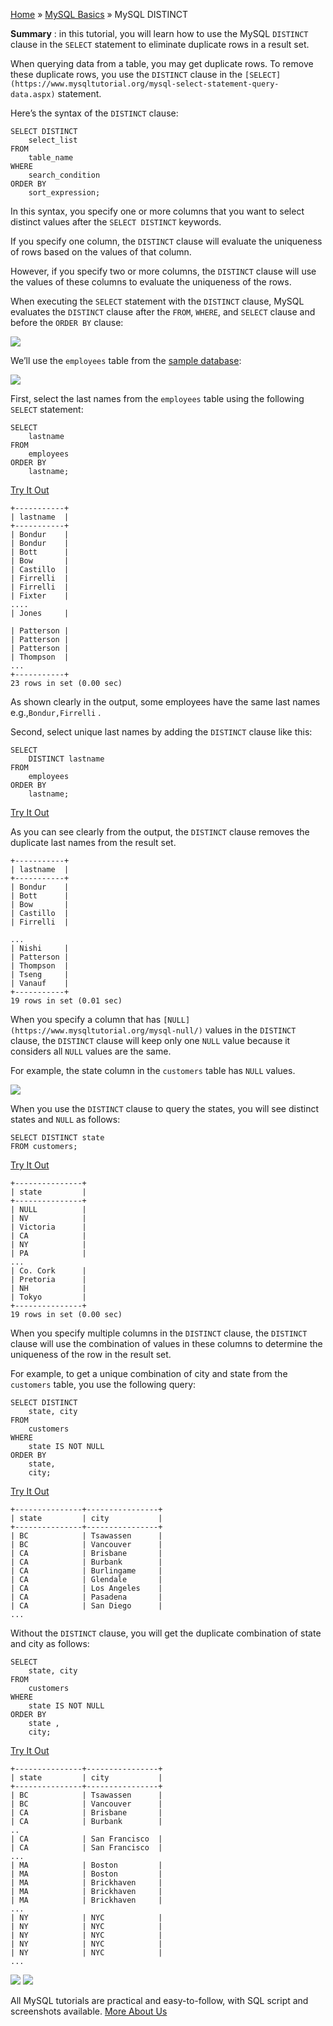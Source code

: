 

[Home](https://www.mysqltutorial.org/) » [MySQL
Basics](https://www.mysqltutorial.org/mysql-basics/) » MySQL DISTINCT



 **Summary** : in this tutorial, you will learn how to use the MySQL
`DISTINCT` clause in the `SELECT` statement to eliminate duplicate rows in a
result set.



When querying data from a table, you may get duplicate rows. To remove these
duplicate rows, you use the `DISTINCT` clause in the
`[SELECT](https://www.mysqltutorial.org/mysql-select-statement-query-
data.aspx)` statement.



Here’s the syntax of the `DISTINCT` clause:


    
    
    SELECT DISTINCT
        select_list
    FROM
        table_name
    WHERE 
        search_condition
    ORDER BY 
        sort_expression;



In this syntax, you specify one or more columns that you want to select
distinct values after the `SELECT DISTINCT` keywords.



If you specify one column, the `DISTINCT` clause will evaluate the uniqueness
of rows based on the values of that column.



However, if you specify two or more columns, the `DISTINCT` clause will use
the values of these columns to evaluate the uniqueness of the rows.



When executing the `SELECT` statement with the `DISTINCT` clause, MySQL
evaluates the `DISTINCT` clause after the `FROM`, `WHERE`, and `SELECT` clause
and before the `ORDER BY` clause:

![](https://www.mysqltutorial.org/wp-content/uploads/2021/07/MySQL-Distinct.svg)


We’ll use the `employees` table from the [sample
database](https://www.mysqltutorial.org/mysql-sample-database.aspx):

![](https://www.mysqltutorial.org/wp-content/uploads/2013/02/employees_table.png)


First, select the last names from the `employees` table using the following
`SELECT` statement:


    
    
    SELECT 
        lastname
    FROM
        employees
    ORDER BY 
        lastname;



[Try It Out](https://www.mysqltutorial.org/tryit/query/mysql-distinct/#1)


    
    
    +-----------+
    | lastname  |
    +-----------+
    | Bondur    |
    | Bondur    |
    | Bott      |
    | Bow       |
    | Castillo  |
    | Firrelli  |
    | Firrelli  |
    | Fixter    |
    ....
    | Jones     |
    
    | Patterson |
    | Patterson |
    | Patterson |
    | Thompson  |
    ...
    +-----------+
    23 rows in set (0.00 sec)



As shown clearly in the output, some employees have the same last names
e.g.,`Bondur,Firrelli` .



Second, select unique last names by adding the `DISTINCT` clause like this:


    
    
    SELECT 
        DISTINCT lastname
    FROM
        employees
    ORDER BY 
        lastname;



[Try It Out](https://www.mysqltutorial.org/tryit/query/mysql-distinct/#2)



  
As you can see clearly from the output, the `DISTINCT` clause removes the
duplicate last names from the result set.


    
    
    +-----------+
    | lastname  |
    +-----------+
    | Bondur    |
    | Bott      |
    | Bow       |
    | Castillo  |
    | Firrelli  |
    
    ...
    | Nishi     |
    | Patterson |
    | Thompson  |
    | Tseng     |
    | Vanauf    |
    +-----------+
    19 rows in set (0.01 sec)
    



When you specify a column that has
`[NULL](https://www.mysqltutorial.org/mysql-null/)` values in the `DISTINCT`
clause, the `DISTINCT` clause will keep only one `NULL` value because it
considers all `NULL` values are the same.



For example, the state column in the `customers` table has `NULL` values.

![](https://www.mysqltutorial.org/wp-content/uploads/2014/05/customers_table.png)


When you use the `DISTINCT` clause to query the states, you will see distinct
states and `NULL` as follows:


    
    
    SELECT DISTINCT state
    FROM customers;



[Try It Out](https://www.mysqltutorial.org/tryit/query/mysql-distinct/#3)


    
    
    +---------------+
    | state         |
    +---------------+
    | NULL          |
    | NV            |
    | Victoria      |
    | CA            |
    | NY            |
    | PA            |
    ...
    | Co. Cork      |
    | Pretoria      |
    | NH            |
    | Tokyo         |
    +---------------+
    19 rows in set (0.00 sec)



When you specify multiple columns in the `DISTINCT` clause, the `DISTINCT`
clause will use the combination of values in these columns to determine the
uniqueness of the row in the result set.



For example, to get a unique combination of city and state from the
`customers` table, you use the following query:


    
    
    SELECT DISTINCT
        state, city
    FROM
        customers
    WHERE
        state IS NOT NULL
    ORDER BY 
        state, 
        city;



[Try It Out](https://www.mysqltutorial.org/tryit/query/mysql-distinct/#4)


    
    
    +---------------+----------------+
    | state         | city           |
    +---------------+----------------+
    | BC            | Tsawassen      |
    | BC            | Vancouver      |
    | CA            | Brisbane       |
    | CA            | Burbank        |
    | CA            | Burlingame     |
    | CA            | Glendale       |
    | CA            | Los Angeles    |
    | CA            | Pasadena       |
    | CA            | San Diego      |
    ...



Without the `DISTINCT` clause, you will get the duplicate combination of state
and city as follows:


    
    
    SELECT 
        state, city
    FROM
        customers
    WHERE
        state IS NOT NULL
    ORDER BY 
        state , 
        city;



[Try It Out](https://www.mysqltutorial.org/tryit/query/mysql-distinct/#5)


    
    
    +---------------+----------------+
    | state         | city           |
    +---------------+----------------+
    | BC            | Tsawassen      |
    | BC            | Vancouver      |
    | CA            | Brisbane       |
    | CA            | Burbank        |
    ..
    | CA            | San Francisco  |
    | CA            | San Francisco  |
    ...
    | MA            | Boston         |
    | MA            | Boston         |
    | MA            | Brickhaven     |
    | MA            | Brickhaven     |
    | MA            | Brickhaven     |
    ...
    | NY            | NYC            |
    | NY            | NYC            |
    | NY            | NYC            |
    | NY            | NYC            |
    | NY            | NYC            |
    ...

![](https://www.mysqltutorial.org/wp-content/themes/evolution/img/left.svg)
![](https://www.mysqltutorial.org/wp-content/themes/evolution/img/right.svg)


All MySQL tutorials are practical and easy-to-follow, with SQL script and
screenshots available. [More About Us](/about-us/)

